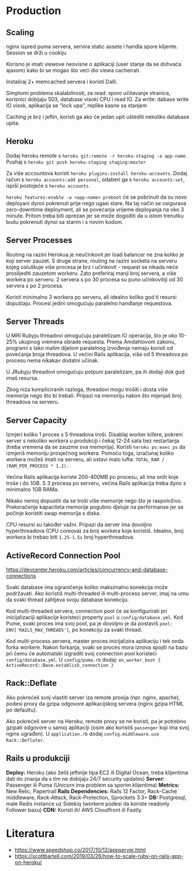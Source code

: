# Production

## Scaling

nginx ispred puma servera, servira static assete i handla spore klijente. Session se drži u cookiju

Korisno je imati viewove neovisne o aplikaciji (user stanje da se dohvaća ajaxom) kako bi se mogao što veći dio viewa cacheirati.

Instaliraj 2+ memcached servera i koristi Dalli.

Simptomi problema skalabilnosti, za read: sporo učitavanje stranica, korisnici dobijaju 503, database visoki CPU i read IO. Za write: dabase write IO visok, aplikacija se "lock upa", replike kasne sa stanjem

Caching je brz i jeftin, koristi ga ako će jedan upit uštediti nekoliko database upita.

## Heroku

Dodaj heroku remote s `heroku git:remote -r heroku-staging -a app-name`.
Pushaj s `heroku git push heroku-staging staging:master`

Za više accountova koristi `heroku plugins:install heroku-accounts`. Dodaj račun s `heroku accounts:add personal`, odaberi ga s `heroku accounts:set`, ispiši postojeće s `heroku accounts`.

`heroku features:enable -a <app-name> preboot` će se pobrinuti da su novo deployani dynoi pokrenuti prije nego ugasi stare. Na taj način se osigurava zero-downtime deployment, ali se povećanja vrijeme deployanja na oko 3 minute. Pritom treba biti oprezan jer se može dogoditi da u istom trenutku budu pokrenuti dynoi sa starim i s novim kodom.

## Server Processes

Routing na razini Herokua je neučinkovit jer load balancer ne zna koliko je koji server zauzet. S druge strane, routing na razini socketa na serveru kojeg osluškuje više procesa je brz i učinkovit - request se nikada neće proslijediti zauzetom workeru. Zato preferiraj manji broj servera, a više workera po serveru. 2 servera s po 30 procesa su puno učinkovitiji od 30 servera s po 2 procesa.

Koristi minimalno 3 workera po serveru, ali idealno koliko god ti resursi dopuštaju. Procesi jedini omogućuju paralelno handlanje requestova.

## Server Threads

U MRI Rubyju threadovi omogućuju paralelizam IO operacija, što je oko 10-25% ukupnog vremena obrade requesta. Prema Amdahlovom zakonu, programi s tako malim dijelom paralelnog izvođenja nemaju koristi od povećanja broja threadova. U većini Rails aplikacija, više od 5 threadova po procesu nema nikakav dodatni učinak.

U JRubyju threadovi omogućuju potpuni paralelizam, pa ih dodaji dok god imaš resursa.

Zbog niza kompliciranih razloga, threadovi mogu trošiti i dosta više memorije nego što bi trebali. Pripazi na memoriju nakon što mijenjaš broj threadova na serveru.

## Server Capacity

Izmjeri koliko 1 proces s 5 threadova troši. Disablaj worker killere, pokreni server s nekoliko workera u produkciji i čekaj 12-24 sata bez restartanja (treba vremena da se zauzme sva memorija). Koristi `heroku ps:exec ps` da izmjeriš memoriju prosječnog workera. Pomoću toga, izračunaj koliko workera možeš imati na serveru, ali ostavi malo lufta: `TOTAL_RAM / (RAM_PER_PROCESS * 1.2)`.

Većina Rails aplikacija koriste 200-400MB po procesu, ali ima onih koje troše i do 1GB. S 3 procesa po serveru, većina Rails aplikacija treba dyno s minimalno 1GB RAMa.

Nikako nemoj dopustiti da se troši više memorije nego što je raspoloživo. Prekoračenje kapaciteta memorije pogubno djeluje na performanse jer se počinje koristiti swap memorija s diska.

CPU resursi su također važni. Pripazi da server ima dovoljno hyperthreadova (CPU coreova) za broj workera koje koristiš. Idealno, broj workera bi trebao biti `1.25-1.5x` broj hyperthreadova.

## ActiveRecord Connection Pool

https://devcenter.heroku.com/articles/concurrency-and-database-connections

Svaki database ima ograničenje koliko maksimalno konekcija može podržavati. Ako koristiš multi-threaded ili multi-process server, imaj na umu da svaki thread zahtjeva svoju database konekciju.

Kod multi-threaded servera, connection pool će se konfigurirati pri inicijalizaciji aplikacije koristeći property `pool` u `config/database.yml`. Kod Pume, svaki proces ima svoj pool, pa je dovoljno je da postaviš `pool: ENV['RAILS_MAX_THREADS']`, po konekciju za svaki thread.

Kod multi-process servera, master proces inicijalizira aplikaciju i tek onda forka workere. Nakon forkanja, svaki se proces mora iznova spojiti na bazu pri čemu će automatski izgraditi svoj connection pool koristeći `config/database.yml`. U `config/puma.rb` dodaj: `on_worker_boot { ActiveRecord::Base.establish_connection }`

## Rack::Deflate

Ako pokrećeš svoj vlastiti server iza remote proxija (npr. nginx, apache), podesi proxy da gzipa odgovore aplikacijskog servera (nginx gzipa HTML po defaultu).

Ako pokrećeš server na Heroku, remote proxy se ne koristi, pa je potrebno gzipati odgovore u samoj aplikaciji (osim ako koristiš `passenger` koji ima svoj nginx ugrađen). U `application.rb` dodaj `config.middleware.use Rack::Deflater`.

## Rails u produkciji

**Deploy:** Heroku (ako želiš jeftinije tipa EC2 ili Digital Ocean, treba klijentima dati do znanja da s tim ne dobijaju 24/7 security updates)
**Server:** Passenger ili Puma (Unicorn ima problem sa sporim klijentima)
**Metrics:** New Relic, Papertrail
**Rails Dependencies:** Rails 12 Factor, Rack-Cache middleware, Rack-Attack, Rack-Protection, Sprockets 3.3+
**DB:** Postgresql, male Redis instance uz Sidekiq (workere podesi da koriste readonly Follower bazu)
**CDN:** Koristi ih! AWS Cloudfront ili Fastly.

# Literatura

* https://www.speedshop.co/2017/10/12/appserver.html
* https://scottbartell.com/2019/03/26/how-to-scale-ruby-on-rails-app-on-heroku/

